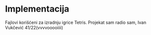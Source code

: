 # Implementacija
Fajlovi korišćeni za izradnju igrice Tetris.
Projekat sam radio sam, Ivan Vukčević 41/22(vvvvooooiiii)
